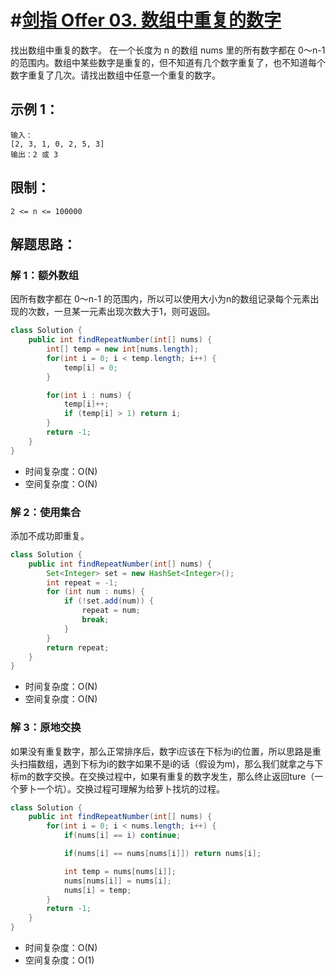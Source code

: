 # #[剑指 Offer 03. 数组中重复的数字](https://leetcode-cn.com/problems/shu-zu-zhong-zhong-fu-de-shu-zi-lcof/)

找出数组中重复的数字。
在一个长度为 n 的数组 nums 里的所有数字都在 0～n-1 的范围内。数组中某些数字是重复的，但不知道有几个数字重复了，也不知道每个数字重复了几次。请找出数组中任意一个重复的数字。

## 示例 1：

```
输入：
[2, 3, 1, 0, 2, 5, 3]
输出：2 或 3 
```

## 限制：

```
2 <= n <= 100000
```

## 解题思路：

### 解 1：额外数组

因所有数字都在 0～n-1 的范围内，所以可以使用大小为n的数组记录每个元素出现的次数，一旦某一元素出现次数大于1，则可返回。

~~~java
class Solution {
    public int findRepeatNumber(int[] nums) {
        int[] temp = new int[nums.length];
        for(int i = 0; i < temp.length; i++) {
            temp[i] = 0;
        }

        for(int i : nums) {
            temp[i]++;
            if (temp[i] > 1) return i;
        }
        return -1;
    }
}
~~~

- 时间复杂度：O(N)
- 空间复杂度：O(N)

### 解 2：使用集合

添加不成功即重复。

~~~java
class Solution {
    public int findRepeatNumber(int[] nums) {
        Set<Integer> set = new HashSet<Integer>();
        int repeat = -1;
        for (int num : nums) {
            if (!set.add(num)) {
                repeat = num;
                break;
            }
        }
        return repeat;
    }
}
~~~

- 时间复杂度：O(N)
- 空间复杂度：O(N)

### 解 3：原地交换

如果没有重复数字，那么正常排序后，数字i应该在下标为i的位置，所以思路是重头扫描数组，遇到下标为i的数字如果不是i的话（假设为m)，那么我们就拿之与下标m的数字交换。在交换过程中，如果有重复的数字发生，那么终止返回ture（一个萝卜一个坑）。交换过程可理解为给萝卜找坑的过程。

~~~java
class Solution {
    public int findRepeatNumber(int[] nums) {
        for(int i = 0; i < nums.length; i++) {
            if(nums[i] == i) continue;

            if(nums[i] == nums[nums[i]]) return nums[i];

            int temp = nums[nums[i]];
            nums[nums[i]] = nums[i];
            nums[i] = temp;
        }
        return -1;
    }
}
~~~

- 时间复杂度：O(N)
- 空间复杂度：O(1)

